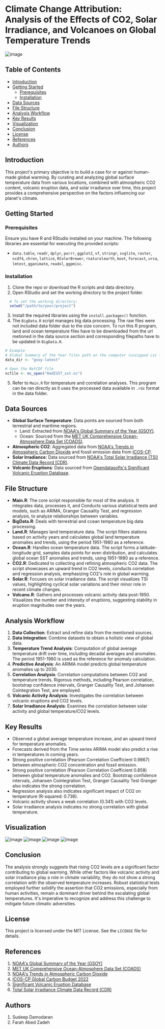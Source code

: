 
# Climate Change Attribution: Analysis of the Effects of CO2, Solar Irradiance, and Volcanoes on Global Temperature Trends



![image](https://github.com/ACM40960/project-SudeepDamodaranUcd/assets/117033852/2f7f3943-42db-4564-8282-5e69e714c399)


## Table of Contents

- [Introduction](#introduction)
- [Getting Started](#getting-started)
  - [Prerequisites](#prerequisites)
  - [Installation](#installation)
- [Data Sources](#data-sources)
- [File Structure](#file-structure)
- [Analysis Workflow](#analysis-workflow)
- [Key Results](#key-results)
- [Visualization](#visualization)
- [Conclusion](#conclusion)
- [License](#license)
- [References](#references)
- [Authors](#authors)

## Introduction

This project's primary objective is to build a case for or against human-made global warming. By curating and analyzing global surface temperature data from various locations, combined with atmospheric CO2 content, volcanic eruption data, and solar irradiance over time, this project provides a comprehensive perspective on the factors influencing our planet's climate.

## Getting Started

### Prerequisites

Ensure you have R and RStudio installed on your machine. The following libraries are essential for executing the provided scripts:

- `data.table`, `readr`, `dplyr`, `purrr`, `ggplot2`, `sf`, `stringr`, `svglite`, `raster`, `ncdf4`, `chron`, `lattice`, `RColorBrewer`, `rnaturalearth`, `boot`, `forecast`, `urca`, `lmtest`, `gganimate`, `readxl`, `ggpmisc`.

### Installation

1. Clone the repo or download the R scripts and data directory.
2. Open RStudio and set the working directory to the project folder.
``` r
  # To set the working directory:
  setwd("/path/to/your/project")
```
3. Install the required libraries using the `install.packages()` function.
4. The `BigData.R` script manages big data processing. The raw files were not included data folder due to the size concern. To run this R program, land and ocean temperature files have to be downloaded from the url metioned in the data source section and corresponding filepaths have to be updated in `BigData.R`. 

``` r
# Example
# Global Summary of the Year files path on the computer (unzipped csv files)
data_dir <- "gsoy-latest"

# Open the NetCDF file
ncfile <- nc_open("HadISST_sst.nc")
```

5. Refer to `Main.R` for temperature and correlation analyses. This program can be ran directly as it uses the processed data available in `.rds` format in the data folder.

## Data Sources

- **Global Surface Temperature**: Data points are sourced from both terrestrial and maritime regions.
  - Land: Extracted from [NOAA's Global Summary of the Year (GSOY)](https://www.ncei.noaa.gov/cdo-web/datasets). 
  - Ocean: Sourced from the [MET UK Comprehensive Ocean-Atmosphere Data Set (COADS)](https://www.metoffice.gov.uk/hadobs/hadisst/data/download.html).
- **Atmospheric CO2**: Aggregated data from [NOAA's Trends in Atmospheric Carbon Dioxide](https://gml.noaa.gov/ccgg/trends/data.html) and fossil emission data from [ICOS-CP](https://www.icos-cp.eu/science-and-impact/global-carbon-budget/2022).
- **Solar Irradiance**: Data sourced from [NOAA's Total Solar Irradiance (TSI) Climate Data Record (CDR)](https://www.ncei.noaa.gov/products/climate-data-records/total-solar-irradiance).
- **Volcanic Eruptions**: Data sourced from [Opendatasofts's Significant Volcanic Eruption Database](https://public.opendatasoft.com/explore/dataset/significant-volcanic-eruption-database/table/).

## File Structure

- **Main.R**: The core script responsible for most of the analysis. It integrates data, processes it, and Conducts various statistical tests and models, such as ARIMA, Granger Causality Test, and regression analysis, to analyze relationships between variables.
- **BigData.R**: Deals with terrestrial and ccean temperature big data processing.
- **Land.R**: Manages land temperature data. The script filters stations based on activity years and calculates global land temperature anomalies and trends, using the period 1951-1980 as a reference.
- **Ocean.R**: Handles ocean temperature data. The script forms a latitude-longitude grid, samples data points for even distribution, and calculates global ocean SST anomalies and trends, using 1951-1980 as a reference.
- **CO2.R**: Dedicated to collecting and refining atmospheric CO2 data. The script showcases an upward trend in CO2 levels, conducts correlation and regression analysis, emphasizing CO2's role in global warming.
- **Solar.R**: Focuses on solar irradiance data. The script visualizes TSI values, highlighting cyclical solar variations and their minor role in recent climate changes.
- **Volcano.R**: Gathers and processes volcanic activity data post-1950. Visualizes the number and intensity of eruptions, suggesting stability in eruption magnitudes over the years.



## Analysis Workflow

1. **Data Collection**: Extract and refine data from the mentioned sources.
2. **Data Integration**: Combine datasets to obtain a holistic view of global data.
3. **Temperature Trend Analysis**: Computation of global average temperature drift over time, including decadal averages and anomalies. The period 1951-1980 is used as the reference for anomaly calculation.
4. **Predictive Analysis**: An ARIMA model predicts global temperature anomalies up to 2030.
5. **Correlation Analysis**: Correlation computations between CO2 and temperature trends. Rigorous methods, including Pearson correlation, bootstrap confidence intervals, Granger Causality Test, and Johansen Cointegration Test, are employed.
6. **Volcanic Activity Analysis**: Investigates the correlation between volcanic eruptions and CO2 levels.
7. **Solar Irradiance Analysis**: Examines the correlation between solar activity and global temperature/CO2 levels.


## Key Results

- Observed a global average temperature increase, and an upward trend for temperature anomalies.
- Forecasts derived from the Time series ARIMA model also predict a rise in temperatures in coming years.
- Strong positive correlation (Pearson Correlation Coefficient 0.9867) between atmospheric CO2 concentration and fossil emission.
- Strong positive correlation (Pearson Correlation Coefficient 0.858) between global temperature anomalies and CO2. Bootstrap confidence intervals, Johansen Cointegration Test, Granger Causality Test Granger also indicates the strong correlation.
- Regression analysis also indicates significant impact of CO2 on temperature (R-squared: 0.736).
- Volcanic activity shows a weak correlation (0.341) with CO2 levels.
- Solar irradiance analysis indicates no strong correlation with global temperature.

## Visualization

![image](https://github.com/ACM40960/project-SudeepDamodaranUcd/assets/117033852/7f6ea11b-6026-4360-83b7-dda4bac0f9e3)
![image](https://github.com/ACM40960/project-SudeepDamodaranUcd/assets/117033852/3769fc37-b056-4cf4-909b-745444be4b83)
![image](https://github.com/ACM40960/project-SudeepDamodaranUcd/assets/117033852/eede99e7-ee82-4ee5-bbfe-6b2a2f29a756)
![image](https://github.com/ACM40960/project-SudeepDamodaranUcd/assets/117033852/0e15b834-9f0f-45ab-9338-121542a2a7e3)



## Conclusion

The analysis strongly suggests that rising CO2 levels are a significant factor contributing to global warming. While other factors like volcanic activity and solar irradiance play a role in climate variability, they do not show a strong correlation with the observed temperature increases. Robust statistical tests employed further solidify the assertion that CO2 emissions, especially from human activities, remain a dominant driver behind the escalating global temperatures. It's imperative to recognize and address this challenge to mitigate future climatic adversities.

## License

This project is licensed under the MIT License. See the `LICENSE` file for details.

## References

1. [NOAA's Global Summary of the Year (GSOY)](https://www.ncei.noaa.gov/cdo-web/datasets)
2. [MET UK Comprehensive Ocean-Atmosphere Data Set (COADS)](https://www.metoffice.gov.uk/hadobs/hadisst/data/download.html)
3. [NOAA's Trends in Atmospheric Carbon Dioxide](https://gml.noaa.gov/ccgg/trends/data.html)
4. [ICOS-CP Global Carbon Budget 2022](https://www.icos-cp.eu/science-and-impact/global-carbon-budget/2022)
5. [Significant Volcanic Eruption Database](https://public.opendatasoft.com/explore/dataset/significant-volcanic-eruption-database/table/)
6. [Total Solar Irradiance Climate Data Record (CDR)](https://www.ncei.noaa.gov/products/climate-data-records/total-solar-irradiance)

## Authors 

1. Sudeep Damodaran
2. Farah Abed Zadeh 
